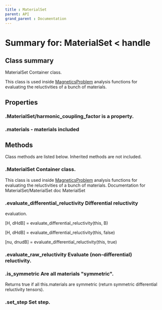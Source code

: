 ```yaml
---
title : MaterialSet
parent: API
grand_parent : Documentation
---
```

# Summary for: **MaterialSet**  < handle

## Class summary

MaterialSet Container class.

This class is used inside [MagneticsProblem](MagneticsProblem.html) analysis functions
for evaluating the reluctivities of a bunch of materials.

## Properties

### .MaterialSet/**harmonic_coupling_factor** is a property.

### .**materials** - materials included


## Methods

Class methods are listed below. Inherited methods are not included.

### .**MaterialSet** Container class.

This class is used inside [MagneticsProblem](MagneticsProblem.html) analysis functions
for evaluating the reluctivities of a bunch of materials.
Documentation for MaterialSet/MaterialSet
doc MaterialSet

### .**evaluate_differential_reluctivity** Differential reluctivity
evaluation.

[H, dHdB] = evaluate_differential_reluctivity(this, B)

[H, dHdB] = evaluate_differential_reluctivity(this, false)

[nu, dnudB] = evaluate_differential_reluctivity(this, true)

### .**evaluate_raw_reluctivity** Evaluate (non-differential) reluctivity.

### .**is_symmetric** Are all materials "symmetric".

Returns true if all this.materials are symmetric (return
symmetric differential reluctivity tensors).

### .**set_step** Set step.


